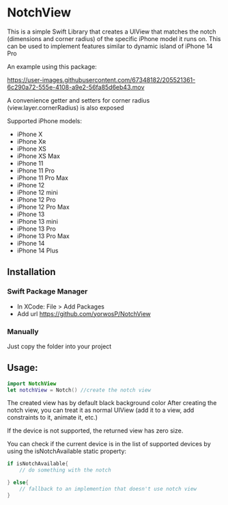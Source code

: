# NotchView

This is a simple Swift Library that creates a UIView that matches the notch (dimensions and corner radius) of the specific iPhone model it runs on. This can be used to implement features similar to dynamic island of iPhone 14 Pro

An example using this package:





https://user-images.githubusercontent.com/67348182/205521361-6c290a72-555e-4108-a9e2-56fa85d6eb43.mov




A convenience getter and setters for corner radius (view.layer.cornerRadius) is also exposed

 Supported iPhone models:

- iPhone X
- iPhone Xʀ
- iPhone XS
- iPhone XS Max
- iPhone 11
- iPhone 11 Pro
- iPhone 11 Pro Max
- iPhone 12
- iPhone 12 mini
- iPhone 12 Pro
- iPhone 12 Pro Max
- iPhone 13
- iPhone 13 mini
- iPhone 13 Pro
- iPhone 13 Pro Max
- iPhone 14
- iPhone 14 Plus

## Installation
### Swift Package Manager
- In XCode: File > Add Packages 
- Add  url https://github.com/yorwosP/NotchView


### Manually 
Just copy the folder into your project

## Usage:

```swift
import NotchView 
let notchView = Notch() //create the notch view
```
The created view has by default black background color
After creating the notch view, you can treat it as normal  UIView (add it to a view, add constraints to it, animate it, etc.) 

If the device is not supported, the returned view has zero size.

You can check if the current device is in the list of supported devices by using the isNotchAvailable static property:

```swift
if isNotchAvailable{
    // do something with the notch

} else{
    // fallback to an implemention that doesn't use notch view
}
``` 
